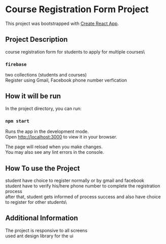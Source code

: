 # Course Registration Form Project

This project was bootstrapped with [Create React App](https://github.com/facebook/create-react-app).

## Project Description

course registration form for students to apply for multiple courses\

### `firebase`

two collections (students and courses)\
Register using Gmail, Facebook
phone number verfication

## How it will be run

In the project directory, you can run:

### `npm start`

Runs the app in the development mode.\
Open [http://localhost:3000](http://localhost:3000) to view it in your browser.

The page will reload when you make changes.\
You may also see any lint errors in the console.

## How To use the Project

student have choice to register normally or by gmail and facebook\
student have to verify his/here phone number to complete the registration process\
after that, student gets informed of process success and also have choice to register for other students\

## Additional Information

The project is responsive to all screens\
used ant design library for the ui